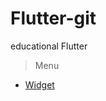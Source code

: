 # Flutter-git
educational Flutter

> Menu
  - [Widget](https://github.com/Roseedee/Flutter-git/tree/main/src/Widget)


